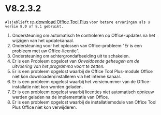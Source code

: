 # V8.2.3.2

`Alsjeblieft` [re-download Office Tool Plus](http://otp.landian.vip/) `voor betere ervaringen als u versie 8.0 of 8.1 gebruikt.`

1. Ondersteuning om automatisch te controleren op Office-updates na het wijzigen van het updatekanaal.
2. Ondersteuning voor het oplossen van Office-probleem "Er is een probleem met uw Office-licentie".
3. Ondersteuning om achtergrondafbeelding uit te schakelen.
4. Er is een Probleem opgelost van *Onvoldoende geheugen om de uitvoering van het programma voort te zetten.*
5. Er is een probleem opgelost waarbij de Office Tool Plus-module Office niet kon downloaden/installeren via het interne kanaal.
6. Er is een probleem opgelost waarbij het versienummer van de Office-installatie niet kon worden geladen.
7. Er is een probleem opgelost waarbij licenties niet automatisch opnieuw werden geladen na de implementatie van Office.
8. Er is een probleem opgelost waarbij de installatiemodule van Office Tool Plus Office niet kon verwijderen.
